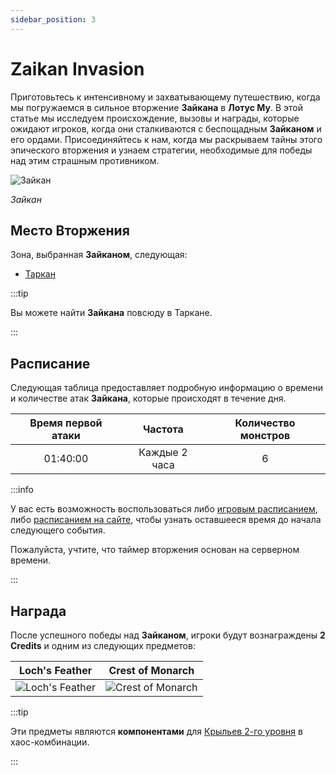 ```yaml
---
sidebar_position: 3
---
```


# Zaikan Invasion

Приготовьтесь к интенсивному и захватывающему путешествию, когда мы погружаемся в сильное вторжение **Зайкана** в **Лотус Му**. В этой статье мы исследуем происхождение, вызовы и награды, которые ожидают игроков, когда они сталкиваются с беспощадным **Зайканом** и его ордами. Присоединяйтесь к нам, когда мы раскрываем тайны этого эпического вторжения и узнаем стратегии, необходимые для победы над этим страшным противником.

![Зайкан](/img/monsters/special/invasions/zaikan.jpg)

_Зайкан_

## Место Вторжения

Зона, выбранная **Зайканом**, следующая:

- [Таркан](/maps/tarkan)

:::tip

Вы можете найти **Зайкана** повсюду в Таркане.

:::

## Расписание

Следующая таблица предоставляет подробную информацию о времени и количестве атак **Зайкана**, которые происходят в течение дня.

| Время первой атаки |    Частота    | Количество монстров |
| :----------------: | :-----------: | :-----------------: |
|      01:40:00      | Каждые 2 часа |          6          |

:::info

У вас есть возможность воспользоваться либо [игровым расписанием](/client-features/schedule), либо [расписанием на сайте](https://lotusmu.org/schedule), чтобы узнать оставшееся время до начала следующего события.

Пожалуйста, учтите, что таймер вторжения основан на серверном времени.

:::

## Награда

После успешного победы над **Зайканом**, игроки будут вознаграждены **2 Credits** и одним из следующих предметов:

|                     Loch's Feather                     |                      Crest of Monarch                       |
| :----------------------------------------------------: | :---------------------------------------------------------: |
| ![Loch's Feather](/img/items/others/lochs-feather.png) | ![Crest of Monarch](/img/items/others/crest-of-monarch.png) |

:::tip

Эти предметы являются **компонентами** для [Крыльев 2-го уровня](/crafting/wings/second-level-wings) в хаос-комбинации.

:::
